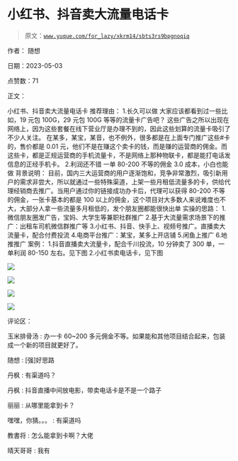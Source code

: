 # 小红书、抖音卖大流量电话卡

> 原文：[`www.yuque.com/for_lazy/xkrm14/sbts3rs9bpgnoqiq`](https://www.yuque.com/for_lazy/xkrm14/sbts3rs9bpgnoqiq)

作者： 随想

日期：2023-05-03

点赞数：71

正文：

小红书、抖音卖大流量电话卡 推荐理由： 1.长久可以做 大家应该都看到过一些比如，19 元包 100G，29 元包 100G 等等的流量卡广告吧？ 这些广告之所以出现在网络上，因为这些套餐在线下营业厅是办理不到的，因此这些划算的流量卡吸引了不少人关注。 在某多，某宝，某音，也不例外，很多都是在上面专门推广这些#卡的，售价都是 0.01 元，他们不是在赚这个卖卡的钱，而是赚的运营商的佣金。而这些卡，都是正规运营商的手机流量卡，不是网络上那种物联卡，都是能打电话发信息的正经手机卡。 2.利润还不错 一单 80-200 不等的佣金 3.0 成本，小白也能做 背景说明： 目前，国内三大运营商的用户逐渐饱和，竞争非常激烈，吸引新用户的需求非尝大，所以就通过一些特殊渠道，上架一些月租低流量多的卡，供给代理经销商去推广。当用户通过你的链接成功办卡后，代理可以获得 80-200 不等的佣金，一张卡基本的都是 100 以上的佣金，这个项目对大多数人来说难度也不大，大部分人拿一些流量多月租低的，发个朋友圈都能很快出单 实操的思路： 1.微信朋友圈发广告，宝妈、大学生等兼职社群推广 2.基于大流量需求场景下的推广：出租车司机微信群推广等 3.小红书、抖音、快手上、视频号推广。直播卖大流量卡，配合付费投流 4.电商平台推广：某宝，某多上开店铺 5.闲鱼上推广 6.地推推广 案例： 1.抖音直播卖大流量卡，配合千川投流，10 分钟卖了 300 单，一单利润 80-150 左右。见下图 2.小红书卖电话卡，见下图

![](img/1bebc7963b9dc6d8263712713739e93b.png)

![](img/c99443549e1b33e3d8e575f960e2d74e.png)

![](img/82042b898bc80231d5eaf69bf5a8cdce.png)  

![](img/086c3892341555a314ff9b711e76df67.png)  

评论区：

玉米排骨汤 : 办一卡 60~200 多元佣金不等。如果能和其他项目结合起来，包装成一个新的项目就更好了。

随想 : [强]好思路

丹枫 : 有渠道吗？

丹枫 : 抖音直播中间放电影，带卖电话卡是不是一个路子

丽丽 : 从哪里能拿到卡？

嘿嘿，你猜。。。 : 有渠道吗

教書将 : 怎么能拿到卡啊？大佬

晴天哥哥 : 我有




